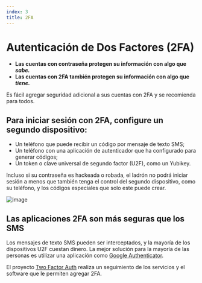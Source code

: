 ```yaml
---
index: 3
title: 2FA
---
```

# Autenticación de Dos Factores (2FA)

*   **Las cuentas con contraseña protegen su información con algo que *sabe.***
*   **Las cuentas con 2FA también protegen su información con algo que *tiene.***

Es fácil agregar seguridad adicional a sus cuentas con 2FA y se recomienda para todos.

## Para iniciar sesión con 2FA, configure un segundo dispositivo:

* Un teléfono que puede recibir un código por mensaje de texto SMS;
* Un teléfono con una aplicación de autenticador que ha configurado para generar códigos;
* Un token o clave universal de segundo factor (U2F), como un Yubikey.

Incluso si su contraseña es hackeada o robada, el ladrón no podrá iniciar sesión a menos que también tenga el control del segundo dispositivo, como su teléfono, y los códigos especiales que solo este puede crear.

![image](password_adv2.png)

## Las aplicaciones 2FA son más seguras que los SMS

Los mensajes de texto SMS pueden ser interceptados, y la mayoría de los dispositivos U2F cuestan dinero. La mejor solución para la mayoría de las personas es utilizar una aplicación como [Google Authenticator](https://play.google.com/store/apps/details?id=com.google.android.apps.authenticator2).

El proyecto [Two Factor Auth](https://twofactorauth.org/) realiza un seguimiento de los servicios y el software que le permiten agregar 2FA.